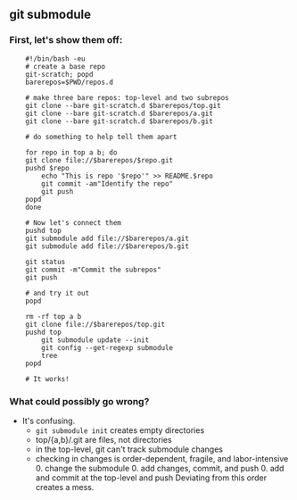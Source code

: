 ## git submodule

### First, let's show them off:

        #!/bin/bash -eu 
        # create a base repo
        git-scratch; popd
        barerepos=$PWD/repos.d

        # make three bare repos: top-level and two subrepos
        git clone --bare git-scratch.d $barerepos/top.git
        git clone --bare git-scratch.d $barerepos/a.git
        git clone --bare git-scratch.d $barerepos/b.git

        # do something to help tell them apart

        for repo in top a b; do
        git clone file://$barerepos/$repo.git
        pushd $repo
            echo "This is repo '$repo'" >> README.$repo
            git commit -am"Identify the repo"
            git push
        popd
        done

        # Now let's connect them
        pushd top
        git submodule add file://$barerepos/a.git
        git submodule add file://$barerepos/b.git

        git status
        git commit -m"Commit the subrepos"
        git push

        # and try it out
        popd

        rm -rf top a b
        git clone file://$barerepos/top.git
        pushd top
            git submodule update --init
            git config --get-regexp submodule
            tree 
        popd

        # It works!

### What could possibly go wrong?

- It's confusing.
    - `git submodule init` creates empty directories
    - top/{a,b}/.git are files, not directories
    - in the top-level, git can't track submodule changes
    - checking in changes is order-dependent, fragile, and labor-intensive
        0. change the submodule
        0. add changes, commit, and push
        0. add and commit at the top-level and push
Deviating from this order creates a mess.

